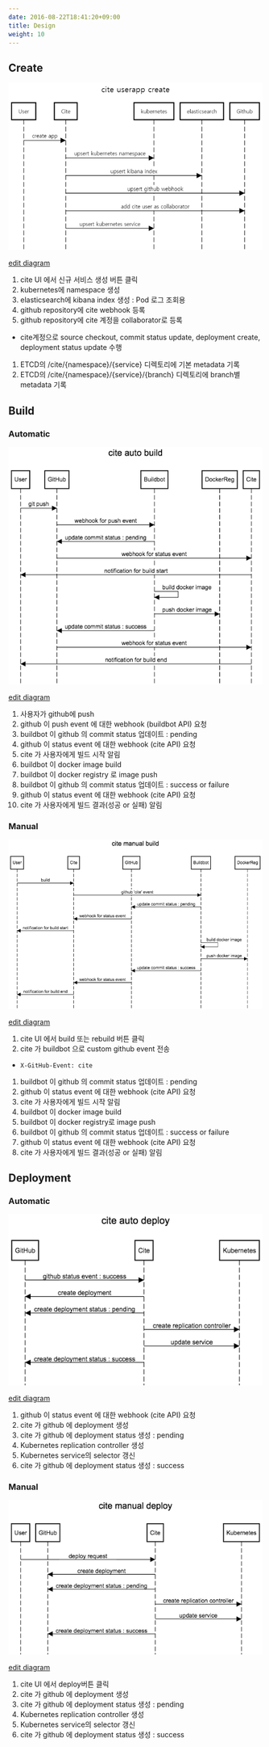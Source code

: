 ```yaml
---
date: 2016-08-22T18:41:20+09:00
title: Design
weight: 10
---
```


## Create
![cite userapp create](/images/sequencediagrams/cite_userapp_create.png)

[edit diagram](http://sequencediagram.org/index.html?initialData=C4S2BsFMAIGMxgVwM6QE4EMAOW5shsJAFDFYZqjzkB2w0AqqmmRVSLfQMIKuUjUMdaAGtEAI3Q1IRZH3adokcBmRVUFWAAt5AjkPoBxMFomkm6ALQA+HkQBceAkWjYsxO5BtjJaabMdELGZ6HykZSGRoGgwAW0jyWBJPG2VVdQI0bUDg9FCQcSEMaBAaABNIAA8PBBtjYFNxR1h8QhgAcxMJaAB3SHEtAHtBkRqiOq6m1zKykpoAM0xoFHRXKNhB8BVxQcxgXbGvazC-COQckNEJcNloZgA3ARIgA)

1. cite UI 에서 신규 서비스 생성 버튼 클릭
1. kubernetes에 namespace 생성
1. elasticsearch에 kibana index 생성 : Pod 로그 조회용
1. github repository에 cite webhook 등록
1. github repository에 cite 계정을 collaborator로 등록
  * cite계정으로 source checkout, commit status update, deployment create, deployment status update 수행
1. ETCD의 /cite/{namespace}/{service} 디렉토리에 기본 metadata 기록
1. ETCD의 /cite/{namespace}/{service}/{branch} 디렉토리에 branch별 metadata 기록



## Build

### Automatic

![cite auto build](/images/sequencediagrams/cite_auto_build.png)

[edit diagram](http://sequencediagram.org/index.html?initialData=C4S2BsFMAIGMxgQwK7APbQEbJOAJgFAEAOiATqPKQHbDQCqAzpGSeZSDXQOJgASyTGwogqiWtABCOfJjTBhHLtAAiaWAGsWAJUgBzRaM7i6AYQREmLALQA+XsAGYAXND1hoxZIwAWBB0520rh4csCuAO6QmD5oaBrQAGZoZJ7ePtCQAG6QtATBsvJ2AYKuyMR4iMAwsGgAtnUejMBV3tCuxLl4INQGJZh25tWR0bHxSSnQza2MmTl5Q5B2VmSu1PIgiaJVIGjUE6nYIVMtFPkyoUW2BZfhWBfQeOpaqSB1iHqQ5yFhdmqaOn0HXSj2eLGgbw+Xxuv3s-FK0HKlWqcHqjTo02AbVcjGQsFgkEYjH88IGtkWIxicQSyVSmLa2VyCkWy2Yq2g61AW1gOz2B3uxy6BCAA)

1. 사용자가 github에 push
1. github 이 push event 에 대한 webhook (buildbot API) 요청
1. buildbot 이 github 의 commit status 업데이트 : pending
1. github 이 status event 에 대한 webhook (cite API) 요청
1. cite 가 사용자에게 빌드 시작 알림
1. buildbot 이 docker image build
1. buildbot 이 docker registry 로 image push
1. buildbot 이 github 의 commit status 업데이트 : success or failure
1. github 이 status event 에 대한 webhook (cite API) 요청
1. cite 가 사용자에게 빌드 결과(성공 or 실패) 알림

### Manual

![cite manual build](/images/sequencediagrams/cite_manual_build.png)

[edit diagram](http://sequencediagram.org/index.html?initialData=C4S2BsFMAIGMxgWwIYDsCuzzQEbpOACYBQxADsgE6jwWrDQCqAzpJeVTSHQwMIIdqIWmgYBxMAAl0OQVx7QAQviI4A9sDnDuo6ABE1sANZsASpADmpFmwC0APn7BIALlwqSTyA+UFC64DcLMAALGWgAcnhnCOhIADdIemJfVQ0HCWBpHDd0MkJkZzg1REQwaGZgQvRmaDcyJMIQVCtM7IcvNwB3SBwQtTUjaAAzNUoKquAauMTkrwcbSjdUDRBh4UKQNVQRsfc-Cc4UjwCfE403PAPCQxNxkBQLSGO-U-sDYzNLepqQ6BvPvdHs9Uv50vY2jJcvlCjBYCUygxKtVam5mOhYLBIMxmMRITgOghur1+oNduNkVNagkkpp5vZFstVutYJttuT9kQ4qgSEA)

1. cite UI 에서 build 또는 rebuild 버튼 클릭
1. cite 가 buildbot 으로 custom github event 전송
  * `X-GitHub-Event: cite`
1. buildbot 이 github 의 commit status 업데이트 : pending
1. github 이 status event 에 대한 webhook (cite API) 요청
1. cite 가 사용자에게 빌드 시작 알림
1. buildbot 이 docker image build
1. buildbot 이 docker registry로 image push
1. buildbot 이 github 의 commit status 업데이트 : success or failure
1. github 이 status event 에 대한 webhook (cite API) 요청
1. cite 가 사용자에게 빌드 결과(성공 or 실패) 알림



## Deployment

### Automatic
![cite auto deploy](/images/sequencediagrams/cite_auto_deploy.png)

[edit diagram](http://sequencediagram.org/index.html?initialData=C4S2BsFMAIGMxgQwK7APbQCaQA7jQJ4BQROiATqPGQHbDQDiYAEsgEakVUi30DCCTpRDVEdaAGl2kcjUjBIAZxJNgrNgFoAfAIUAuaAHMwAC3bRFwRMGSLokAG6RxBxcliwly3ZG2r1BrDkkNYw2HiEALbOwEQ+fizsgcGhWLj4BNHilta20AY4zpggNIZxCNpSbDJyCorJIQrQwXgi1iBoNHCdwORo4FDk5QqV0rLySgbIOJipijIOIpDDvlr+SXApTeEZWfQ5Nnau7p6KykA)

1. github 이 status event 에 대한 webhook (cite API) 요청
1. cite 가 github 에 deployment 생성
1. cite 가 github 에 deployment status 생성 : pending
1. Kubernetes replication controller 생성
1. Kubernetes service의 selector 갱신
1. cite 가 github 에 deployment status 생성 : success



### Manual
![cite manual deploy](/images/sequencediagrams/cite_manual_deploy.png)

[edit diagram](http://sequencediagram.org/index.html?initialData=C4S2BsFMAIGMxgWwIYDsCuzzQCaQA7gD2AngFBn7IBOo8Vqw0AqgM6TWU10gNMDiYABLoARl1oh6aJgGEEEnn2gBpMR1SRgkVhTYcAtAD552gFy4CxEtGqQAjuh3AypyMcHARoi7DvJtS0JSREhGVwQPYTFff0C8YJJQxmhWYAD0VmgLfDCcEFQAcwjtYzVRDS0dWMgAmDtCKQCQIlQ4VuBqInAoTjcy9WpNbVYLdHwcOtSOADcpSBL3I09vGqmE62SmNIysi1Z0WFgdXSA)

1. cite UI 에서 deploy버튼 클릭
1. cite 가 github 에 deployment 생성
1. cite 가 github 에 deployment status 생성 : pending
1. Kubernetes replication controller 생성
1. Kubernetes service의 selector 갱신
1. cite 가 github 에 deployment status 생성 : success
